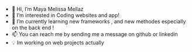 - 👋 Hi, I’m Maya Melissa Mellaz
- 👀 I’m interested in Coding websites and app!
- 🌱 I’m currently learning new frameworks , and  new methodes especially on the back end !
- 📫 You can reach me by sending me a message on github or linkedin
- 💡 Im working on web projects actually 
<!---
mayamelissa15/mayamelissa15 is a ✨ special ✨ repository because its `README.md` (this file) appears on your GitHub profile.
You can click the Preview link to take a look at your changes.
--->
